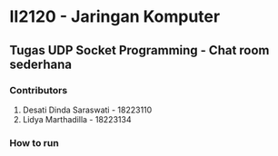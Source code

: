 # II2120 - Jaringan Komputer

## Tugas UDP Socket Programming - Chat room sederhana

### Contributors
1. Desati Dinda Saraswati - 18223110
2. Lidya Marthadilla - 18223134

### How to run 
